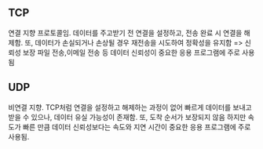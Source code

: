 ## TCP
연결 지향 프로토콜임. 데이터를 주고받기 전 연결을 설정하고, 전송 완료 시 연결을 해제함. 또, 데이터가 손실되거나 손상될 경우 재전송을 시도하여 정확성을 유지함 => 신뢰성 보장
파일 전송,이메일 전송 등 데이터 신뢰성이 중요한 응용 프로그램에 주로 사용됨


## UDP
비연결 지향. TCP처럼 연결을 설정하고 해제하는 과정이 없어 빠르게 데이터를 보내고 받을 수 있으나, 데이터 유실 가능성이 존재함. 또, 도착 순서가 보장되지 않음
하지만 속도가 빠른 만큼 데이터 신뢰성보다는 속도와 지연 시간이 중요한 응용 프로그램에 주로 사용됨.
